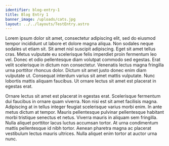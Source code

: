 ```yaml
---
identifier: blog-entry-1
title: Blog Entry 1
banner_image: /uploads/cats.jpg
layout: ../../layouts/TestEntry.astro
---
```

Lorem ipsum dolor sit amet, consectetur adipiscing elit, sed do eiusmod tempor incididunt ut labore et dolore magna aliqua. Non sodales neque sodales ut etiam sit. Sit amet nisl suscipit adipiscing. Eget sit amet tellus cras. Metus vulputate eu scelerisque felis imperdiet proin fermentum leo vel. Donec et odio pellentesque diam volutpat commodo sed egestas. Erat velit scelerisque in dictum non consectetur. Venenatis lectus magna fringilla urna porttitor rhoncus dolor. Dictum sit amet justo donec enim diam vulputate ut. Consequat interdum varius sit amet mattis vulputate. Nunc lobortis mattis aliquam faucibus. Ut ornare lectus sit amet est placerat in egestas erat.

Ornare lectus sit amet est placerat in egestas erat. Scelerisque fermentum dui faucibus in ornare quam viverra. Non nisi est sit amet facilisis magna. Adipiscing at in tellus integer feugiat scelerisque varius morbi enim. In ante metus dictum at tempor. Mauris pellentesque pulvinar pellentesque habitant morbi tristique senectus et netus. Viverra mauris in aliquam sem fringilla. Nulla aliquet porttitor lacus luctus accumsan tortor. At urna condimentum mattis pellentesque id nibh tortor. Aenean pharetra magna ac placerat vestibulum lectus mauris ultrices. Nulla aliquet enim tortor at auctor urna nunc.